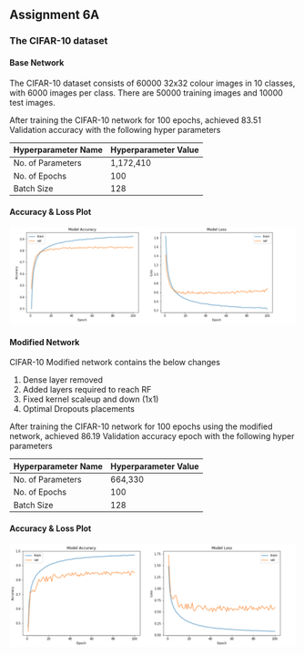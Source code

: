 ## Assignment 6A

### The CIFAR-10 dataset

#### Base Network

The CIFAR-10 dataset consists of 60000 32x32 colour images in 10 classes, with 6000 images per class. There are 50000 training images and 10000 test images. 

After training the CIFAR-10 network for 100 epochs, achieved 83.51 Validation accuracy with the following hyper parameters


|Hyperparameter Name| Hyperparameter Value|
|-------------------|---------------------|
|No. of Parameters| 1,172,410|
|No. of Epochs| 100 |
|Batch Size| 128|

#### Accuracy & Loss Plot

![alt text](https://github.com/karthikeyanmuthurangam/extensive-vision-ai-program/blob/master/Session6/Base%20Network.png "Accuracy & Loss Plot")

#### Modified Network

CIFAR-10 Modified network contains the below changes

1. Dense layer removed
2. Added layers required to reach RF
3. Fixed kernel scaleup and down (1x1)
4. Optimal Dropouts placements

After training the CIFAR-10 network for 100 epochs using the modified network, achieved 86.19 Validation accuracy epoch with the following hyper parameters

|Hyperparameter Name| Hyperparameter Value|
|-------------------|---------------------|
|No. of Parameters| 664,330|
|No. of Epochs| 100 |
|Batch Size| 128|

#### Accuracy & Loss Plot

![alt text](https://github.com/karthikeyanmuthurangam/extensive-vision-ai-program/blob/master/Session6/Modified%20Network.png "Accuracy & Loss Plot")
